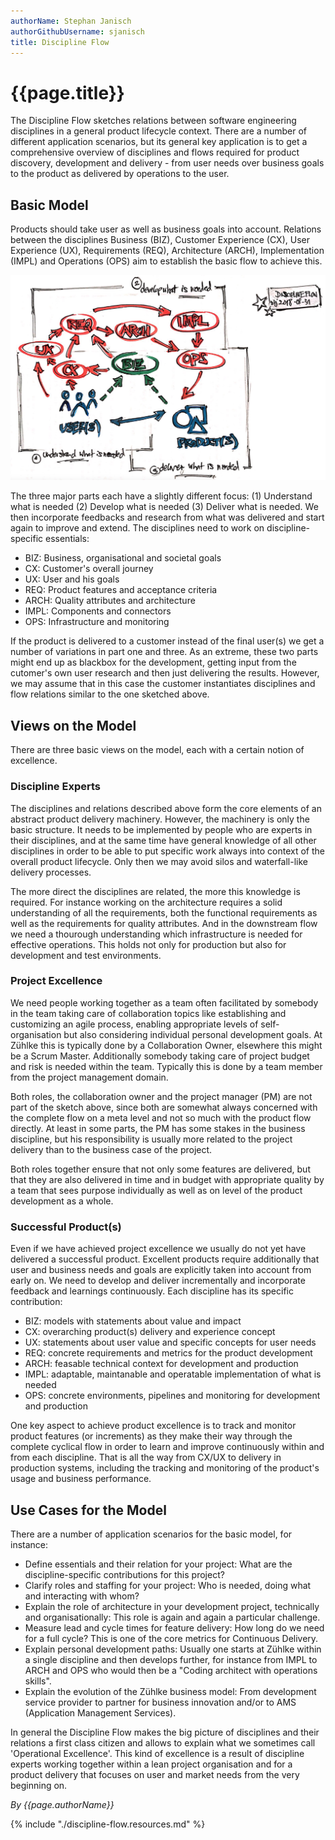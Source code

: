 ```yaml
---
authorName: Stephan Janisch
authorGithubUsername: sjanisch
title: Discipline Flow
---
```


# {{page.title}}
The Discipline Flow sketches relations between software engineering disciplines in a general product lifecycle context. There are a number of different application scenarios, but its general key application is to get a comprehensive overview of disciplines and flows required for product discovery, development and delivery - from user needs over business goals to the product as delivered by operations to the user.

## Basic Model
Products should take user as well as business goals into account. Relations between the disciplines Business (BIZ), Customer Experience (CX), User Experience (UX), Requirements (REQ), Architecture (ARCH), Implementation (IMPL) and Operations (OPS) aim to establish the basic flow to achieve this.  

![Discipline Flow](./discipline-flow/dflow-sketch.jpg)

The three major parts each have a slightly different focus: (1) Understand what is needed (2) Develop what is needed (3) Deliver what is needed. We then incorporate feedbacks and research from what was delivered and start again to improve and extend. The disciplines need to work on discipline-specific essentials: 

- BIZ: Business, organisational and societal goals
- CX: Customer's overall journey
- UX: User and his goals
- REQ: Product features and acceptance criteria
- ARCH: Quality attributes and architecture
- IMPL: Components and connectors
- OPS: Infrastructure and monitoring

If the product is delivered to a customer instead of the final user(s) we get a number of variations in part one and three.  As an extreme, these two parts might end up as blackbox for the development, getting input from the cutomer's own user research and then just delivering the results. However, we may assume that in this case the customer instantiates disciplines and flow relations similar to the one sketched above. 

## Views on the Model
There are three basic views on the model, each with a certain notion of excellence.

### Discipline Experts
The disciplines and relations described above form the core elements of an abstract product delivery machinery. However, the machinery is only the basic structure. It needs to be implemented by people who are experts in their disciplines, and at the same time have general knowledge of all other disciplines in order to be able to put specific work always into context of the overall product lifecycle. Only then we may avoid silos and waterfall-like delivery processes.

The more direct the disciplines are related, the more this knowledge is required. For instance working on the architecture requires a solid understanding of all the requirements, both the functional requirements as well as the requirements for quality attributes. And in the downstream flow we need a thourough understanding which infrastructure is needed for effective operations. This holds not only for production but also for development and test environments.

### Project Excellence
We need people working together as a team often facilitated by somebody in the team taking care of collaboration topics like establishing and customizing an agile process, enabling appropriate levels of self-organisation but also considering individual personal development goals. At Zühlke this is typically done by a Collaboration Owner, elsewhere this might be a Scrum Master. Additionally somebody taking care of project budget and risk is needed within the team. Typically this is done by a team member from the project management domain.

Both roles, the collaboration owner and the project manager (PM) are not part of the sketch above, since both are somewhat always concerned with the complete flow on a meta level and not so much with the product flow directly. At least in some parts, the PM has some stakes in the business discipline, but his responsibility is usually more related to the project delivery than to the business case of the project.

Both roles together ensure that not only some features are delivered, but that they are also delivered in time and in budget with appropriate quality by a team that sees purpose individually as well as on level of the product development as a whole.

### Successful Product(s)
Even if we have achieved project excellence we usually do not yet have delivered a successful product. Excellent products require additionally that user and business needs and goals are explicitly taken into account from early on. We need to develop and deliver incrementally and incorporate feedback and learnings continuously. Each discipline has its specific contribution:

- BIZ: models with statements about value and impact
- CX: overarching product(s) delivery and experience concept
- UX: statements about user value and specific concepts for user needs
- REQ: concrete requirements and metrics for the product development
- ARCH: feasable technical context for development and production
- IMPL: adaptable, maintanable and operatable implementation of what is needed
- OPS: concrete environments, pipelines and monitoring for development and production

One key aspect to achieve product excellence is to track and monitor product features (or increments) as they make their way through the complete cyclical flow in order to learn and improve continuously within and from each discipline. That is all the way from CX/UX to delivery in production systems, including the tracking and monitoring of the product's usage and business performance.

## Use Cases for the Model
There are a number of application scenarios for the basic model, for instance:

- Define essentials and their relation for your project: What are the discipline-specific contributions for this project? 
- Clarify roles and staffing for your project: Who is needed, doing what and interacting with whom?
- Explain the role of architecture in your development project, technically and organisationally: This role is again and again a particular challenge.
- Measure lead and cycle times for feature delivery: How long do we need for a full cycle? This is one of the core metrics for Continuous Delivery.
- Explain personal development paths: Usually one starts at Zühlke within a single discipline and then develops further, for instance from IMPL to ARCH and OPS who would then be a "Coding architect with operations skills".
- Explain the evolution of the Zühlke business model: From development service provider to partner for business innovation and/or to AMS (Application Management Services).

In general the Discipline Flow makes the big picture of disciplines and their relations a first class citizen and allows to explain what we sometimes call 'Operational Excellence'. This kind of excellence is a result of discipline experts working together within a lean project organisation and for a product delivery that focuses on user and market needs from the very beginning on. 

*By {{page.authorName}}*

{% include "./discipline-flow.resources.md" %}
